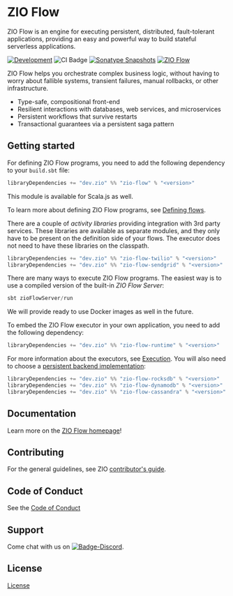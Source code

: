 [//]: # (This file was autogenerated using `zio-sbt-website` plugin via `sbt generateReadme` command.)
[//]: # (So please do not edit it manually. Instead, change "docs/index.md" file or sbt setting keys)
[//]: # (e.g. "readmeDocumentation" and "readmeSupport".)

# ZIO Flow

ZIO Flow is an engine for executing persistent, distributed, fault-tolerant applications, providing an easy and powerful way to build stateful serverless applications.

[![Development](https://img.shields.io/badge/Project%20Stage-Development-green.svg)](https://github.com/zio/zio/wiki/Project-Stages) ![CI Badge](https://github.com/zio/zio-flow/workflows/CI/badge.svg) [![Sonatype Snapshots](https://img.shields.io/nexus/s/https/oss.sonatype.org/dev.zio/zio-flow_2.13.svg?label=Sonatype%20Snapshot)](https://oss.sonatype.org/content/repositories/snapshots/dev/zio/zio-flow_2.13/) [![ZIO Flow](https://img.shields.io/github/stars/zio/zio-flow?style=social)](https://github.com/zio/zio-flow)

ZIO Flow helps you orchestrate complex business logic, without having to worry about fallible systems, transient failures, manual rollbacks, or other infrastructure.

- Type-safe, compositional front-end
- Resilient interactions with databases, web services, and microservices
- Persistent workflows that survive restarts
- Transactional guarantees via a persistent saga pattern

## Getting started

For defining ZIO Flow programs, you need to add the following dependency to your `build.sbt` file:

```scala
libraryDependencies += "dev.zio" %% "zio-flow" % "<version>"
```

This module is available for Scala.js as well.

To learn more about defining ZIO Flow programs, see [Defining flows](zflow). 

There are a couple of _activity libraries_ providing integration with 3rd party services. These libraries are available as separate modules, 
and they only have to be present on the definition side of your flows. The executor does not need to have these libraries on the classpath.

```scala
libraryDependencies += "dev.zio" %% "zio-flow-twilio" % "<version>"
libraryDependencies += "dev.zio" %% "zio-flow-sendgrid" % "<version>"
```

There are many ways to execute ZIO Flow programs. The easiest way is to use a compiled version of the built-in _ZIO Flow Server_:

```scala
sbt zioFlowServer/run
```

We will provide ready to use Docker images as well in the future.

To embed the ZIO Flow executor in your own application, you need to add the following dependency:

```scala
libraryDependencies += "dev.zio" %% "zio-flow-runtime" % "<version>"
```

For more information about the executors, see [Execution](execution). 
You will also need to choose a [persistent backend implementation](backends):

```scala
libraryDependencies += "dev.zio" %% "zio-flow-rocksdb" % "<version>"
libraryDependencies += "dev.zio" %% "zio-flow-dynamodb" % "<version>"
libraryDependencies += "dev.zio" %% "zio-flow-cassandra" % "<version>"
```

## Documentation

Learn more on the [ZIO Flow homepage](https://zio.dev/zio-flow/)!

## Contributing

For the general guidelines, see ZIO [contributor's guide](https://zio.dev/about/contributing).

## Code of Conduct

See the [Code of Conduct](https://zio.dev/about/code-of-conduct)

## Support

Come chat with us on [![Badge-Discord]][Link-Discord].

[Badge-Discord]: https://img.shields.io/discord/629491597070827530?logo=discord "chat on discord"
[Link-Discord]: https://discord.gg/2ccFBr4 "Discord"

## License

[License](LICENSE)
